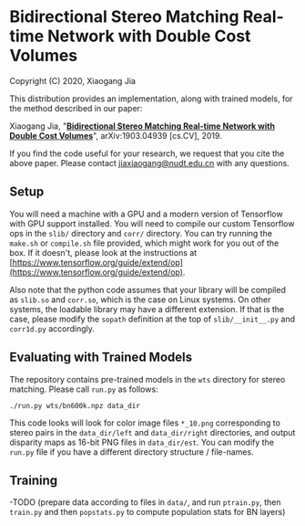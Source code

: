 # Bidirectional Stereo Matching Real-time Network with Double Cost Volumes

Copyright (C) 2020, Xiaogang Jia

This distribution provides an implementation, along with trained models, for the method described in our paper:

Xiaogang Jia, "**[Bidirectional Stereo Matching Real-time Network with Double Cost Volumes](https://arxiv.org/abs/1903.04939)**", arXiv:1903.04939 [cs.CV], 2019.

If you find the code useful for your research, we request that you cite the above paper. Please contact jiaxiaogang@nudt.edu.cn with any questions.

## Setup

You will need a machine with a GPU and a modern version of Tensorflow with GPU support installed. You will need to compile our custom Tensorflow ops in the `slib/` directory and `corr/` directory. You can try running the `make.sh` or `compile.sh` file provided, which might work for you out of the box. If it doesn't, please look at the instructions at [https://www.tensorflow.org/guide/extend/op](https://www.tensorflow.org/guide/extend/op).

Also note that the python code assumes that your library will be compiled as `slib.so` and `corr.so`, which is the case on Linux systems. On other systems, the loadable library may have a different extension. If that is the case, please modify the `sopath` definition at the top of `slib/__init__.py` and `corr1d.py` accordingly.

## Evaluating with Trained Models

The repository contains pre-trained models in the `wts` directory for stereo matching. Please call `run.py` as follows:

```
./run.py wts/bn600k.npz data_dir
```

This code looks will look for color image files `*_10.png` corresponding to stereo pairs in the `data_dir/left` and `data_dir/right` directories, and output disparity maps as 16-bit PNG files in `data_dir/est`. You can modify the `run.py` file if you have a different directory structure / file-names.

## Training

-TODO (prepare data according to files in `data/`, and run `ptrain.py`, then `train.py` and then `popstats.py` to compute population stats for BN layers)
